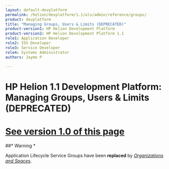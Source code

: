 ```yaml
---
layout: default-devplatform
permalink: /helion/devplatform/1.1/als/admin/reference/groups/
product: devplatform
title: "Managing Groups, Users & Limits (DEPRECATED)"
product-version1: HP Helion Development Platform
product-version2: HP Helion Development Platform 1.1
role1: Application Developer 
role2: ISV Developer
role3: Service Developer
role4: Systems Administrator
authors: Jayme P

---
```

<!--PUBLISHED-->

# HP Helion 1.1 Development Platform: Managing Groups, Users & Limits (DEPRECATED)[](#managing-groups-users-limits-deprecated "Permalink to this headline")
[See version 1.0 of this page](/als/v1/admin/reference/groups/)
===================================================================================================================

##* Warning *

Application Lifecycle Service Groups have been **replaced** by [*Organizations and
Spaces*](/helion/devplatform/1.1/als/user/deploy/orgs-spaces/#orgs-spaces).
